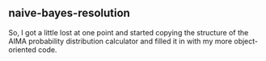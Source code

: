 ## naive-bayes-resolution
So, I got a little lost at one point and started copying the structure of the AIMA
probability distribution calculator and filled it in with my more object-oriented 
code. 

